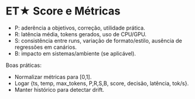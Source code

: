 # ET★ Score e Métricas

- P: aderência a objetivos, correção, utilidade prática.
- R: latência média, tokens gerados, uso de CPU/GPU.
- S: consistência entre runs, variação de formato/estilo, ausência de regressões em canários.
- B: impacto em sistemas/ambiente (se aplicável).

Boas práticas:
- Normalizar métricas para [0,1].
- Logar {ts, temp, max_tokens, P,R,S,B, score, decisão, latência, tok/s}.
- Manter histórico para detectar drift.
